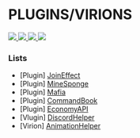 <h1>PLUGINS/VIRIONS</h1>

<a href="https://www.php.net">
    <img src="https://img.shields.io/badge/PHP-777BB4?style=flat&logo=PHP&logoColor=white">
</a>

<a href="https://github.com/pmmp/Pocketmine-MP">
    <img src="https://img.shields.io/badge/PMMP-gray?style=flat">
</a>

<a href="https://github.com/poggit/devirion">
    <img src="https://img.shields.io/badge/Virion-gray?style=flat">
</a>

<a href="https://github.com/poggit/plugin">
    <img src="https://img.shields.io/badge/Plugin-gray?style=flat">
</a>

### Lists
- [Plugin] [JoinEffect](https://github.com/MIN-MCBE/JoinEffect)
- [Plugin] [MineSponge](https://github.com/MIN-MCBE/MineSponge)
- [Plugin] [Mafia](https://github.com/MIN-MCBE/Mafia)
- [Plugin] [CommandBook](https://github.com/Flugins/CommandBook)
- [Plugin] [EconomyAPI](https://github.com/MIN-MCBE/EconomyAPI)
- [Vlugin] [DiscordHelper](https://github.com/MIN-MCBE/DiscordHelper)
- [Virion] [AnimationHelper](https://github.com/MIN-MCBE/AnimationHelper)
